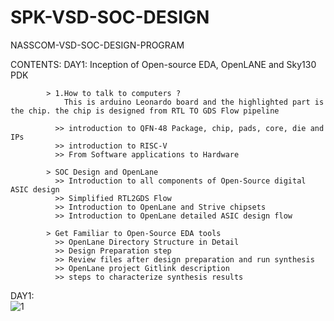 # SPK-VSD-SOC-DESIGN

NASSCOM-VSD-SOC-DESIGN-PROGRAM

CONTENTS:
  DAY1: Inception of Open-source EDA, OpenLANE and Sky130 PDK
  
            > 1.How to talk to computers ?
                This is arduino Leonardo board and the highlighted part is the chip. the chip is designed from RTL TO GDS Flow pipeline
            
              >> introduction to QFN-48 Package, chip, pads, core, die and IPs
              >> introduction to RISC-V
              >> From Software applications to Hardware
              
            > SOC Design and OpenLane
              >> Introduction to all components of Open-Source digital ASIC design 
              >> Simplified RTL2GDS Flow
              >> Introduction to OpenLane and Strive chipsets
              >> Introduction to OpenLane detailed ASIC design flow

            > Get Familiar to Open-Source EDA tools
              >> OpenLane Directory Structure in Detail
              >> Design Preparation step
              >> Review files after design preparation and run synthesis
              >> OpenLane project Gitlink description
              >> steps to characterize synthesis results


DAY1:  
      ![1](https://github.com/saipoojitha13/SPK-VSD-SOC-DESIGN/assets/142095120/42e894c3-7c13-464a-b7d0-aa8ad5e384e1)
      
  
  
                      

